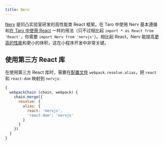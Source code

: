 ```yaml
---
title: Nerv
---
```


[Nerv](https://github.com/NervJS/nerv) 是凹凸实验室研发的高性能类 React 框架。在 Taro 中使用 Nerv 基本遵循和[在 Taro 中使用 React](./react.md) 一样的用法（只不过相比起 `import * as React from 'React'`，你需要 `import Nerv from 'nervjs'`）。相比起 React，Nerv 能提高[更高的性能](https://stefankrause.net/js-frameworks-benchmark8/table.html)和更小的体积，这在小程序开发中非常关键。

## 使用第三方 React 库

在使用第三方 React 库时，需要在[配置文件](config-detail.md#miniwebpackchain) `webpack.resolve.alias`，把 `react` 和 `react-dom` 映射到 `nervjs`:

```js
{
  webpackChain (chain, webpack) {
    chain.merge({
      resolve: {
        alias: {
          react: 'nervjs',
          'react-dom': 'nervjs'
        }
      }
    })
  }
}
```
